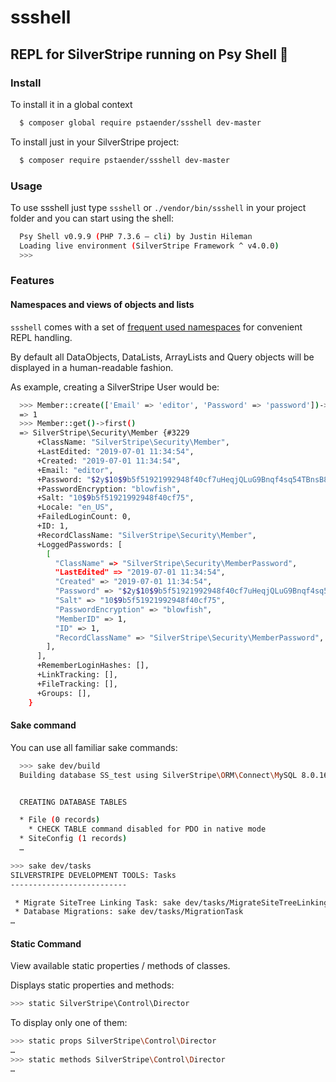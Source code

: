# ssshell

## REPL for SilverStripe running on Psy Shell 🚀

### Install

To install it in a global context

```sh
  $ composer global require pstaender/ssshell dev-master
```

To install just in your SilverStripe project:

```sh
  $ composer require pstaender/ssshell dev-master
```

### Usage

To use ssshell just type `ssshell` or `./vendor/bin/ssshell` in your project folder and you can start using the shell:

```sh
  Psy Shell v0.9.9 (PHP 7.3.6 — cli) by Justin Hileman
  Loading live environment (SilverStripe Framework ^ v4.0.0)
  >>>
```

### Features

#### Namespaces and views of objects and lists

`ssshell` comes with a set of [frequent used namespaces](https://github.com/pstaender/ssshell/blob/b9dd8b7aa4d437344a774d82643470e43b13d376/src/SSShell/SilverStripeShell.php#L12) for convenient REPL handling.

By default all DataObjects, DataLists, ArrayLists and Query objects will be displayed in a human-readable fashion.

As example, creating a SilverStripe User would be:

```sh
  >>> Member::create(['Email' => 'editor', 'Password' => 'password'])->write()
  => 1
  >>> Member::get()->first()
  => SilverStripe\Security\Member {#3229
      +ClassName: "SilverStripe\Security\Member",
      +LastEdited: "2019-07-01 11:34:54",
      +Created: "2019-07-01 11:34:54",
      +Email: "editor",
      +Password: "$2y$10$9b5f51921992948f40cf7uHeqjQLuG9Bnqf4sq54TBnsB80CmwJhC",
      +PasswordEncryption: "blowfish",
      +Salt: "10$9b5f51921992948f40cf75",
      +Locale: "en_US",
      +FailedLoginCount: 0,
      +ID: 1,
      +RecordClassName: "SilverStripe\Security\Member",
      +LoggedPasswords: [
        [
          "ClassName" => "SilverStripe\Security\MemberPassword",
          "LastEdited" => "2019-07-01 11:34:54",
          "Created" => "2019-07-01 11:34:54",
          "Password" => "$2y$10$9b5f51921992948f40cf7uHeqjQLuG9Bnqf4sq54TBnsB80CmwJhC",
          "Salt" => "10$9b5f51921992948f40cf75",
          "PasswordEncryption" => "blowfish",
          "MemberID" => 1,
          "ID" => 1,
          "RecordClassName" => "SilverStripe\Security\MemberPassword",
        ],
      ],
      +RememberLoginHashes: [],
      +LinkTracking: [],
      +FileTracking: [],
      +Groups: [],
    }
```

#### Sake command

You can use all familiar sake commands:

```sh
  >>> sake dev/build
  Building database SS_test using SilverStripe\ORM\Connect\MySQL 8.0.16


  CREATING DATABASE TABLES

  * File (0 records)
    * CHECK TABLE command disabled for PDO in native mode
  * SiteConfig (1 records)
  …
```

```sh
>>> sake dev/tasks
SILVERSTRIPE DEVELOPMENT TOOLS: Tasks
--------------------------

 * Migrate SiteTree Linking Task: sake dev/tasks/MigrateSiteTreeLinkingTask
 * Database Migrations: sake dev/tasks/MigrationTask
…
```

#### Static Command

View available static properties / methods of classes.

Displays static properties and methods:

```sh
>>> static SilverStripe\Control\Director
```

To display only one of them:

```sh
>>> static props SilverStripe\Control\Director
…
>>> static methods SilverStripe\Control\Director
…
```
